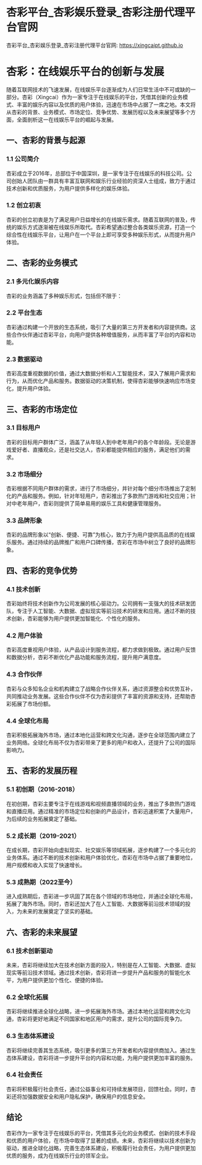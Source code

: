 # 杏彩平台_杏彩娱乐登录_杏彩注册代理平台官网

杏彩平台_杏彩娱乐登录_杏彩注册代理平台官网: <https://xingcaipt.github.io>

# 杏彩：在线娱乐平台的创新与发展

随着互联网技术的飞速发展，在线娱乐平台逐渐成为人们日常生活中不可或缺的一部分。杏彩（Xingcai）作为一家专注于在线娱乐的平台，凭借其创新的业务模式、丰富的娱乐内容以及优质的用户体验，迅速在市场中占据了一席之地。本文将从杏彩的背景、业务模式、市场定位、竞争优势、发展历程以及未来展望等多个方面，全面剖析这一在线娱乐平台的崛起与发展。

## 一、杏彩的背景与起源

### 1.1 公司简介

杏彩成立于2016年，总部位于中国深圳，是一家专注于在线娱乐的科技公司。公司创始人团队由一群具有丰富互联网和娱乐行业经验的资深人士组成，致力于通过技术创新和优质服务，为用户提供多样化的娱乐体验。

### 1.2 创立初衷

杏彩的创立初衷是为了满足用户日益增长的在线娱乐需求。随着互联网的普及，传统的娱乐方式逐渐被在线娱乐所取代。杏彩希望通过整合各类娱乐资源，打造一个综合性在线娱乐平台，让用户在一个平台上即可享受多种娱乐形式，从而提升用户体验。

## 二、杏彩的业务模式

### 2.1 多元化娱乐内容

杏彩的业务涵盖了多种娱乐形式，包括但不限于：

### 2.2 平台生态

杏彩通过构建一个开放的生态系统，吸引了大量的第三方开发者和内容提供商。这些合作伙伴通过杏彩平台，向用户提供各种增值服务，从而丰富了平台的内容和功能。

### 2.3 数据驱动

杏彩高度重视数据的价值，通过大数据分析和人工智能技术，深入了解用户需求和行为，从而优化产品和服务。数据驱动的决策机制，使得杏彩能够快速响应市场变化，提升用户体验。

## 三、杏彩的市场定位

### 3.1 目标用户

杏彩的目标用户群体广泛，涵盖了从年轻人到中老年用户的各个年龄段。无论是游戏爱好者、直播观众，还是社交达人，杏彩都能提供相应的服务，满足他们的需求。

### 3.2 市场细分

杏彩根据不同用户群体的需求，进行了市场细分，并针对每个细分市场推出了定制化的产品和服务。例如，针对年轻用户，杏彩推出了多款热门游戏和社交应用；针对中老年用户，杏彩则提供了简单易用的娱乐工具和健康管理服务。

### 3.3 品牌形象

杏彩的品牌形象以“创新、便捷、可靠”为核心，致力于为用户提供高品质的在线娱乐服务。通过持续的品牌推广和用户口碑传播，杏彩在市场中树立了良好的品牌形象。

## 四、杏彩的竞争优势

### 4.1 技术创新

杏彩始终将技术创新作为公司发展的核心驱动力。公司拥有一支强大的技术研发团队，专注于人工智能、大数据、虚拟现实等前沿技术的研发和应用。通过不断的技术创新，杏彩能够为用户提供更加智能化、个性化的服务。

### 4.2 用户体验

杏彩高度重视用户体验，从产品设计到服务流程，都力求做到极致。通过用户反馈和数据分析，杏彩不断优化产品功能和服务流程，提升用户满意度。

### 4.3 合作伙伴

杏彩与众多知名企业和机构建立了战略合作伙伴关系，通过资源整合和优势互补，共同推动业务发展。这些合作伙伴不仅为杏彩提供了丰富的资源和支持，还帮助杏彩拓展了市场份额。

### 4.4 全球化布局

杏彩积极拓展海外市场，通过本地化运营和跨文化沟通，逐步在全球范围内建立了业务网络。全球化布局不仅为杏彩带来了更多的用户和收入，还提升了公司的国际影响力。

## 五、杏彩的发展历程

### 5.1 初创期（2016-2018）

在初创期，杏彩主要专注于在线游戏和视频直播领域的业务，推出了多款热门游戏和直播应用。通过精准的市场定位和创新的产品设计，杏彩迅速积累了大量用户，为后续的业务拓展奠定了基础。

### 5.2 成长期（2019-2021）

在成长期，杏彩开始向虚拟现实、社交娱乐等领域拓展，逐步构建了一个多元化的业务体系。通过不断的技术创新和用户体验优化，杏彩在市场中占据了重要地位，用户规模和收入实现了快速增长。

### 5.3 成熟期（2022至今）

进入成熟期后，杏彩进一步巩固了其在各个领域的市场地位，并通过全球化布局，拓展了海外市场。同时，杏彩还加大了在人工智能、大数据等前沿技术领域的投入，为未来的发展奠定了坚实的基础。

## 六、杏彩的未来展望

### 6.1 技术创新驱动

未来，杏彩将继续加大在技术创新方面的投入，特别是在人工智能、大数据、虚拟现实等前沿技术领域。通过技术创新，杏彩将进一步提升产品和服务的智能化水平，为用户提供更加个性化、便捷的体验。

### 6.2 全球化拓展

杏彩将继续推进全球化战略，进一步拓展海外市场。通过本地化运营和跨文化沟通，杏彩将更好地满足不同国家和地区用户的需求，提升公司的国际竞争力。

### 6.3 生态体系建设

杏彩将继续完善其生态系统，吸引更多的第三方开发者和内容提供商加入。通过生态体系建设，杏彩将进一步提升平台的内容和功能，为用户提供更加丰富的服务。

### 6.4 社会责任

杏彩将积极履行社会责任，通过公益事业和可持续发展项目，回馈社会。同时，杏彩还将加强数据安全和用户隐私保护，确保用户的信息安全。

## 结论

杏彩作为一家专注于在线娱乐的平台，凭借其多元化的业务模式、创新的技术手段和优质的用户体验，在市场中取得了显著的成绩。未来，杏彩将继续以技术创新为驱动，推进全球化战略，完善生态体系建设，积极履行社会责任，为用户提供更加优质的服务，成为在线娱乐行业的领军企业。